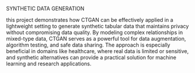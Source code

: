 SYNTHETIC DATA GENERATION 

this project demonstrates how CTGAN can be effectively applied in a lightweight setting to generate synthetic tabular data that maintains privacy without compromising data quality. By modeling complex relationships in mixed-type data, CTGAN serves as a powerful tool for data augmentation, algorithm testing, and safe data sharing. The approach is especially beneficial in domains like healthcare, where real data is limited or sensitive, and synthetic alternatives can provide a practical solution for machine learning and research applications.
